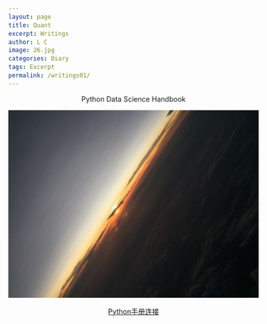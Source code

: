 ```yaml
---
layout: page
title: Quant
excerpt: Writings
author: L C
image: 26.jpg
categories: Diary
tags: Excerpt
permalink: /writings01/
---
```




<center> Python Data Science Handbook </center>

[![image ink](/img/24.jpg "click img to link")](https://jakevdp.github.io/PythonDataScienceHandbook/)
<center>
<a href="https://jakevdp.github.io/PythonDataScienceHandbook/">Python手册连接</a>
</center>

<!--
单段注释符号
Tithonus
**By Alfred, Lord Tennyson**
https://imgtu.com/i/Dwwni9
-->

<div style='display: none'>
多段注释符号
The woods decay, the woods decay and fall,    
The vapours weep their burthen to the ground,   
Man comes and tills the field and lies beneath,   
And after many a summer dies the swan.   
Me only cruel immortality   
Consumes: I wither slowly in thine arms,   
Here at the quiet limit of the world,   
A white-hair'd shadow roaming like a dream   
The ever-silent spaces of the East,   
Far-folded mists, and gleaming halls of morn.     

Alas! for this gray shadow, once a man—   
So glorious in his beauty and thy choice,   
Who madest him thy chosen, that he seem'd   
To his great heart none other than a God!   
I ask'd thee, 'Give me immortality.'   
Then didst thou grant mine asking with a smile,   
Like wealthy men, who care not how they give.   
But thy strong Hours indignant work'd their wills,   
And beat me down and marr'd and wasted me,   
And tho' they could not end me, left me maim'd   
To dwell in presence of immortal youth,   
Immortal age beside immortal youth,   
And all I was, in ashes. Can thy love,   
Thy beauty, make amends, tho' even now,   
Close over us, the silver star, thy guide,   
Shines in those tremulous eyes that fill with tears   
To hear me? Let me go: take back thy gift:   
Why should a man desire in any way   
To vary from the kindly race of men   
Or pass beyond the goal of ordinance   
Where all should pause, as is most meet for all?   

A soft air fans the cloud apart; there comes   
A glimpse of that dark world where I was born.   
Once more the old mysterious glimmer steals   
From thy pure brows, and from thy shoulders pure,   
And bosom beating with a heart renew'd.   
Thy cheek begins to redden thro' the gloom,   
Thy sweet eyes brighten slowly close to mine,   
Ere yet they blind the stars, and the wild team   
Which love thee, yearning for thy yoke, arise,   
And shake the darkness from their loosen'd manes,   
And beat the twilight into flakes of fire.   

Lo! ever thus thou growest beautiful   
In silence, then before thine answer given   
Departest, and thy tears are on my cheek.   

Why wilt thou ever scare me with thy tears,   
And make me tremble lest a saying learnt,   
In days far-off, on that dark earth, be true?   
'The Gods themselves cannot recall their gifts.' 

Ay me! ay me! with what another heart   
In days far-off, and with what other eyes   
I used to watch—if I be he that watch'd—   
The lucid outline forming round thee; saw   
The dim curls kindle into sunny rings;   
Changed with thy mystic change, and felt my blood  
Glow with the glow that slowly crimson'd all   
Thy presence and thy portals, while I lay,   
Mouth, forehead, eyelids, growing dewy-warm   
With kisses balmier than half-opening buds   
Of April, and could hear the lips that kiss'd   
Whispering I knew not what of wild and sweet,   
Like that strange song I heard Apollo sing,   
While Ilion like a mist rose into towers. 

Yet hold me not for ever in thine East:   
How can my nature longer mix with thine?   
Coldly thy rosy shadows bathe me, cold   
Are all thy lights, and cold my wrinkled feet   
Upon thy glimmering thresholds, when the steam   
Floats up from those dim fields about the homes   
Of happy men that have the power to die,   
And grassy barrows of the happier dead.   
Release me, and restore me to the ground;   
Thou seëst all things, thou wilt see my grave:   
Thou wilt renew thy beauty morn by morn;   
I earth in earth forget these empty courts,   
And thee returning on thy silver wheels.

****
</div>
